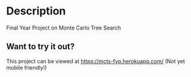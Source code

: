 # Description

Final Year Project on Monte Carlo Tree Search

##  Want to try it out?

This project can be viewed at https://mcts-fyp.herokuapp.com/ (Not yet mobile friendly!)

